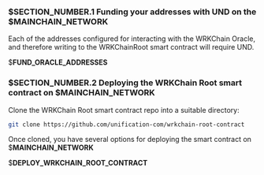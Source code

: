 ### $__SECTION_NUMBER__.1 Funding your addresses with UND on the $__MAINCHAIN_NETWORK__

Each of the addresses configured for interacting with the WRKChain Oracle, and therefore
writing to the WRKChainRoot smart contract will require UND.

$__FUND_ORACLE_ADDRESSES__

### $__SECTION_NUMBER__.2 Deploying the WRKChain Root smart contract on $__MAINCHAIN_NETWORK__

Clone the WRKChain Root smart contract repo into a suitable directory:

```bash
git clone https://github.com/unification-com/wrkchain-root-contract
```

Once cloned, you have several options for deploying the smart contract on $__MAINCHAIN_NETWORK__

$__DEPLOY_WRKCHAIN_ROOT_CONTRACT__